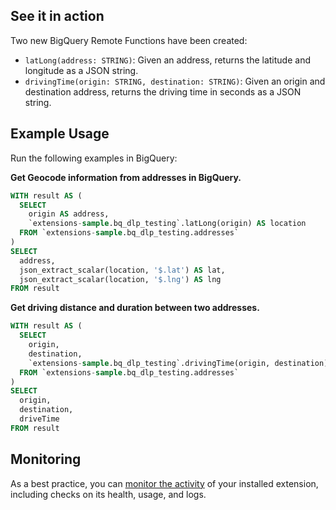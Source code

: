 ## See it in action

Two new BigQuery Remote Functions have been created:

* `latLong(address: STRING)`:
Given an address, returns the latitude and longitude as a JSON string.
* `drivingTime(origin: STRING, destination: STRING)`:
Given an origin and destination address, returns the driving time in seconds as a JSON string.

## Example Usage

Run the following examples in BigQuery:

**Get Geocode information from addresses in BigQuery.**

```sql
WITH result AS (
  SELECT 
    origin AS address,
    `extensions-sample.bq_dlp_testing`.latLong(origin) AS location 
  FROM `extensions-sample.bq_dlp_testing.addresses`
)
SELECT 
  address, 
  json_extract_scalar(location, '$.lat') AS lat, 
  json_extract_scalar(location, '$.lng') AS lng
FROM result 
```

**Get driving distance and duration between two addresses.**

```sql
WITH result AS (
  SELECT 
    origin,
    destination,
    `extensions-sample.bq_dlp_testing`.drivingTime(origin, destination) AS driveTime 
  FROM `extensions-sample.bq_dlp_testing.addresses`
)
SELECT 
  origin, 
  destination, 
  driveTime
FROM result 
```

## Monitoring

As a best practice, you can [monitor the activity](https://firebase.google.com/docs/extensions/manage-installed-extensions#monitor) of your installed extension, including checks on its health, usage, and logs.
